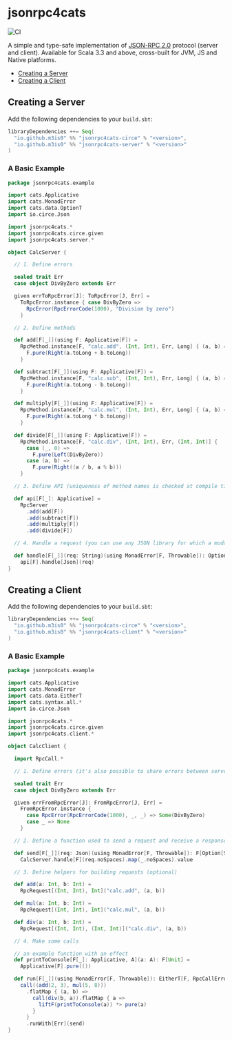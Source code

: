 # jsonrpc4cats

![CI](https://github.com/m3is0/jsonrpc4cats/actions/workflows/ci.yml/badge.svg)

A simple and type-safe implementation of [JSON-RPC 2.0](https://www.jsonrpc.org/specification) protocol (server and client). 
Available for Scala 3.3 and above, cross-built for JVM, JS and Native platforms.

- [Creating a Server](#creating-a-server)
- [Creating a Client](#creating-a-client)

## Creating a Server

Add the following dependencies to your ```build.sbt```:
```scala
libraryDependencies ++= Seq(
  "io.github.m3is0" %% "jsonrpc4cats-circe" % "<version>",
  "io.github.m3is0" %% "jsonrpc4cats-server" % "<version>"
)
```

### A Basic Example

```scala
package jsonrpc4cats.example

import cats.Applicative
import cats.MonadError
import cats.data.OptionT
import io.circe.Json

import jsonrpc4cats.*
import jsonrpc4cats.circe.given
import jsonrpc4cats.server.*

object CalcServer {

  // 1. Define errors

  sealed trait Err
  case object DivByZero extends Err

  given errToRpcError[J]: ToRpcError[J, Err] =
    ToRpcError.instance { case DivByZero =>
      RpcError(RpcErrorCode(1000), "Division by zero")
    }

  // 2. Define methods

  def add[F[_]](using F: Applicative[F]) =
    RpcMethod.instance[F, "calc.add", (Int, Int), Err, Long] { (a, b) =>
      F.pure(Right(a.toLong + b.toLong))
    }

  def subtract[F[_]](using F: Applicative[F]) =
    RpcMethod.instance[F, "calc.sub", (Int, Int), Err, Long] { (a, b) =>
      F.pure(Right(a.toLong - b.toLong))
    }

  def multiply[F[_]](using F: Applicative[F]) =
    RpcMethod.instance[F, "calc.mul", (Int, Int), Err, Long] { (a, b) =>
      F.pure(Right(a.toLong * b.toLong))
    }

  def divide[F[_]](using F: Applicative[F]) =
    RpcMethod.instance[F, "calc.div", (Int, Int), Err, (Int, Int)] {
      case (_, 0) =>
        F.pure(Left(DivByZero))
      case (a, b) =>
        F.pure(Right((a / b, a % b)))
    }

  // 3. Define API (uniqueness of method names is checked at compile time)

  def api[F[_]: Applicative] =
    RpcServer
      .add(add[F])
      .add(subtract[F])
      .add(multiply[F])
      .add(divide[F])

  // 4. Handle a request (you can use any JSON library for which a module exists)

  def handle[F[_]](req: String)(using MonadError[F, Throwable]): OptionT[F, Json] =
    api[F].handle[Json](req)
}

```

## Creating a Client

Add the following dependencies to your ```build.sbt```:
```scala
libraryDependencies ++= Seq(
  "io.github.m3is0" %% "jsonrpc4cats-circe" % "<version>",
  "io.github.m3is0" %% "jsonrpc4cats-client" % "<version>"
)
```

### A Basic Example

```scala
package jsonrpc4cats.example

import cats.Applicative
import cats.MonadError
import cats.data.EitherT
import cats.syntax.all.*
import io.circe.Json

import jsonrpc4cats.*
import jsonrpc4cats.circe.given
import jsonrpc4cats.client.*

object CalcClient {

  import RpcCall.*

  // 1. Define errors (it's also possible to share errors between server and client)

  sealed trait Err
  case object DivByZero extends Err

  given errFromRpcError[J]: FromRpcError[J, Err] =
    FromRpcError.instance {
      case RpcError(RpcErrorCode(1000), _, _) => Some(DivByZero)
      case _ => None
    }

  // 2. Define a function used to send a request and receive a response

  def send[F[_]](req: Json)(using MonadError[F, Throwable]): F[Option[String]] =
    CalcServer.handle[F](req.noSpaces).map(_.noSpaces).value

  // 3. Define helpers for building requests (optional)

  def add(a: Int, b: Int) =
    RpcRequest[(Int, Int), Int]("calc.add", (a, b))

  def mul(a: Int, b: Int) =
    RpcRequest[(Int, Int), Int]("calc.mul", (a, b))

  def div(a: Int, b: Int) =
    RpcRequest[(Int, Int), (Int, Int)]("calc.div", (a, b))

  // 4. Make some calls

  // an example function with an effect
  def printToConsole[F[_]: Applicative, A](a: A): F[Unit] =
    Applicative[F].pure(())

  def run[F[_]](using MonadError[F, Throwable]): EitherT[F, RpcCallError[Err], (Int, Int)] =
    call((add(2, 3), mul(5, 8)))
      .flatMap { (a, b) =>
        call(div(b, a)).flatMap { a =>
          liftF(printToConsole(a)) *> pure(a)
        }
      }
      .runWith[Err](send)
}

```

